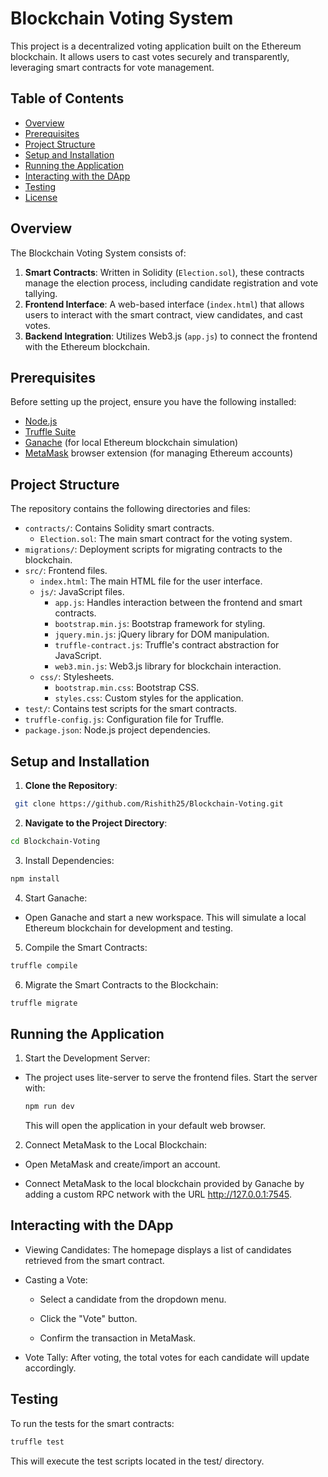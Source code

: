 # Blockchain Voting System

This project is a decentralized voting application built on the Ethereum blockchain. It allows users to cast votes securely and transparently, leveraging smart contracts for vote management.

## Table of Contents

- [Overview](#overview)
- [Prerequisites](#prerequisites)
- [Project Structure](#project-structure)
- [Setup and Installation](#setup-and-installation)
- [Running the Application](#running-the-application)
- [Interacting with the DApp](#interacting-with-the-dapp)
- [Testing](#testing)
- [License](#license)

## Overview

The Blockchain Voting System consists of:

1. **Smart Contracts**: Written in Solidity (`Election.sol`), these contracts manage the election process, including candidate registration and vote tallying.
2. **Frontend Interface**: A web-based interface (`index.html`) that allows users to interact with the smart contract, view candidates, and cast votes.
3. **Backend Integration**: Utilizes Web3.js (`app.js`) to connect the frontend with the Ethereum blockchain.

## Prerequisites

Before setting up the project, ensure you have the following installed:

- [Node.js](https://nodejs.org/en/download/)
- [Truffle Suite](https://trufflesuite.com/docs/truffle/getting-started/installation/)
- [Ganache](https://trufflesuite.com/ganache/) (for local Ethereum blockchain simulation)
- [MetaMask](https://metamask.io/) browser extension (for managing Ethereum accounts)

## Project Structure

The repository contains the following directories and files:

- `contracts/`: Contains Solidity smart contracts.
  - `Election.sol`: The main smart contract for the voting system.
- `migrations/`: Deployment scripts for migrating contracts to the blockchain.
- `src/`: Frontend files.
  - `index.html`: The main HTML file for the user interface.
  - `js/`: JavaScript files.
    - `app.js`: Handles interaction between the frontend and smart contracts.
    - `bootstrap.min.js`: Bootstrap framework for styling.
    - `jquery.min.js`: jQuery library for DOM manipulation.
    - `truffle-contract.js`: Truffle's contract abstraction for JavaScript.
    - `web3.min.js`: Web3.js library for blockchain interaction.
  - `css/`: Stylesheets.
    - `bootstrap.min.css`: Bootstrap CSS.
    - `styles.css`: Custom styles for the application.
- `test/`: Contains test scripts for the smart contracts.
- `truffle-config.js`: Configuration file for Truffle.
- `package.json`: Node.js project dependencies.

## Setup and Installation

1. **Clone the Repository**:

  ```bash
   git clone https://github.com/Rishith25/Blockchain-Voting.git
   ```

2. **Navigate to the Project Directory**:

  ```bash
  cd Blockchain-Voting
  ```
3. Install Dependencies:

  ```bash
  npm install
  ```

4. Start Ganache:

- Open Ganache and start a new workspace. This will simulate a local Ethereum blockchain for development and testing.

5. Compile the Smart Contracts:

  ```bash
  truffle compile
  ```

6. Migrate the Smart Contracts to the Blockchain:

  ```bash
  truffle migrate
  ```

## Running the Application

1. Start the Development Server:

- The project uses lite-server to serve the frontend files. Start the server with:

  ```bash
  npm run dev
  ```

  This will open the application in your default web browser.

2. Connect MetaMask to the Local Blockchain:

- Open MetaMask and create/import an account.

- Connect MetaMask to the local blockchain provided by Ganache by adding a custom RPC network with the URL http://127.0.0.1:7545.

## Interacting with the DApp

- Viewing Candidates: The homepage displays a list of candidates retrieved from the smart contract.

- Casting a Vote:

  - Select a candidate from the dropdown menu.

  - Click the "Vote" button.

  - Confirm the transaction in MetaMask.

- Vote Tally: After voting, the total votes for each candidate will update accordingly.

## Testing

To run the tests for the smart contracts:

  ```bash
  truffle test
  ```

  This will execute the test scripts located in the test/ directory.
 
